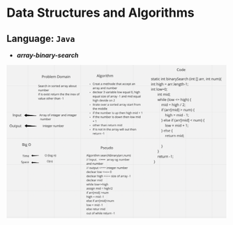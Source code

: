 # Data Structures and Algorithms

## Language: `Java`

* ***array-binary-search***

![whightboard](binary.png)

